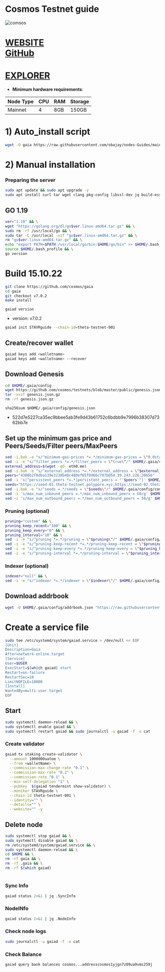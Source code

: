 # Cosmos Testnet guide

![comsos](https://user-images.githubusercontent.com/44331529/198814368-03e53f68-0ef3-43e3-a070-f094582e7171.png)

[WEBSITE](https://cosmos.network/) \
[GitHub](https://github.com/cosmos/testnets/tree/master/public)
=
[EXPLORER](https://explorer.theta-testnet.polypore.xyz/validators)
=

- **Minimum hardware requirements**:

| Node Type |CPU | RAM  | Storage  | 
|-----------|----|------|----------|
| Mainnet   |   4|  8GB | 150GB    |


# 1) Auto_install script
```bash
wget -O gaia https://raw.githubusercontent.com/obajay/nodes-Guides/main/Gaia/gaia && chmod +x gaia && ./gaia
```

# 2) Manual installation

### Preparing the server

```bash
sudo apt update && sudo apt upgrade -y
sudo apt install curl tar wget clang pkg-config libssl-dev jq build-essential bsdmainutils git make ncdu gcc git jq chrony liblz4-tool -y
```

## GO 1.19

```bash
ver="1.19" && \
wget "https://golang.org/dl/go$ver.linux-amd64.tar.gz" && \
sudo rm -rf /usr/local/go && \
sudo tar -C /usr/local -xzf "go$ver.linux-amd64.tar.gz" && \
rm "go$ver.linux-amd64.tar.gz" && \
echo "export PATH=$PATH:/usr/local/go/bin:$HOME/go/bin" >> $HOME/.bash_profile && \
source $HOME/.bash_profile && \
go version
```

# Build 15.10.22
```bash
git clone https://github.com/cosmos/gaia
cd gaia
git checkout v7.0.2 
make install
```
`gaiad version`
- version: v7.0.2

```bash
gaiad init STAVRguide --chain-id=theta-testnet-001
```    

## Create/recover wallet
```bash
gaiad keys add <walletname>
gaiad keys add <walletname> --recover
```

## Download Genesis
```bash
cd $HOME/.gaia/config
wget https://github.com/cosmos/testnets/blob/master/public/genesis.json.gz
tar -xvzf genesis.json.gz
rm -rf genesis.json.gz
```
`sha256sum $HOME/.gaia/config/genesis.json`
+ 522d7e5227ca35ec9bbee5ab3fe9d43b61752c6bdbb9e7996b38307d7362bb7e

## Set up the minimum gas price and Peers/Seeds/Filter peers/MaxPeers
```bash
sed -i.bak -e "s/^minimum-gas-prices *=.*/minimum-gas-prices = \"0.0stake\"/;" ~/.gaia/config/app.toml
sed -i -e "s/^filter_peers *=.*/filter_peers = \"true\"/" $HOME/.gaia/config/config.toml
external_address=$(wget -qO- eth0.me)
sed -i.bak -e "s/^external_address *=.*/external_address = \"$external_address:26656\"/" $HOME/.gaia/config/config.toml
peers="4308b2f0dba139e3238b40c480ef65f0966c787b@54.39.243.226:20656"
sed -i 's|^persistent_peers *=.*|persistent_peers = "'$peers'"|' $HOME/.gaia/config/config.toml
seeds="https://seed-01.theta-testnet.polypore.xyz,https://seed-02.theta-testnet.polypore.xyz"
sed -i.bak -e "s/^seeds =.*/seeds = \"$seeds\"/" $HOME/.gaia/config/config.toml
sed -i 's/max_num_inbound_peers =.*/max_num_inbound_peers = 50/g' $HOME/.gaia/config/config.toml
sed -i 's/max_num_outbound_peers =.*/max_num_outbound_peers = 50/g' $HOME/.gaia/config/config.toml

```
### Pruning (optional)
```bash
pruning="custom" && \
pruning_keep_recent="100" && \
pruning_keep_every="0" && \
pruning_interval="10" && \
sed -i -e "s/^pruning *=.*/pruning = \"$pruning\"/" $HOME/.gaia/config/app.toml && \
sed -i -e "s/^pruning-keep-recent *=.*/pruning-keep-recent = \"$pruning_keep_recent\"/" $HOME/.gaia/config/app.toml && \
sed -i -e "s/^pruning-keep-every *=.*/pruning-keep-every = \"$pruning_keep_every\"/" $HOME/.gaia/config/app.toml && \
sed -i -e "s/^pruning-interval *=.*/pruning-interval = \"$pruning_interval\"/" $HOME/.gaia/config/app.toml
```
### Indexer (optional) 
```bash
indexer="null" && \
sed -i -e "s/^indexer *=.*/indexer = \"$indexer\"/" $HOME/.gaia/config/config.toml
```

## Download addrbook
```bash
wget -O $HOME/.gaia/config/addrbook.json "https://raw.githubusercontent.com/obajay/nodes-Guides/main/Gaia/addrbook.json"
```

# Create a service file
```bash
sudo tee /etc/systemd/system/gaiad.service > /dev/null << EOF
[Unit]
Description=Gaia
After=network-online.target
[Service]
User=$USER
ExecStart=$(which gaiad) start
Restart=on-failure
RestartSec=10
LimitNOFILE=10000
[Install]
WantedBy=multi-user.target
EOF
```

## Start
```bash
sudo systemctl daemon-reload && \
sudo systemctl enable gaiad && \
sudo systemctl restart gaiad && sudo journalctl -u gaiad -f -o cat
```

### Create validator
```bash
gaiad tx staking create-validator \
  --amount 1000000uatom \
  --from <walletName> \
  --commission-max-change-rate "0.1" \
  --commission-max-rate "0.2" \
  --commission-rate "0.1" \
  --min-self-delegation "1" \
  --pubkey  $(gaiad tendermint show-validator) \
  --moniker STAVRguide \
  --chain-id theta-testnet-001 \
  --identity="" \
  --details="" \
  --website="" -y
```

## Delete node
```bash
sudo systemctl stop gaiad && \
sudo systemctl disable gaiad && \
rm /etc/systemd/system/gaiad.service && \
sudo systemctl daemon-reload && \
cd $HOME && \
rm -rf gaia && \
rm -rf .gaia && \
rm -rf $(which gaiad)
```
#
### Sync Info
```bash
gaiad status 2>&1 | jq .SyncInfo
```
### NodeINfo
```bash
gaiad status 2>&1 | jq .NodeInfo
```
### Check node logs
```bash
sudo journalctl -u gaiad -f -o cat
```
### Check Balance
```bash
gaiad query bank balances cosmos...addresscosmos1yjgn7z09ua9vms259j
```
